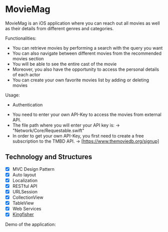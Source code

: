 # MovieMag

MovieMag is an iOS application where you can reach out all movies as well as their details from different genres and categories.

Functionalities:
  - You can retrieve movies by performing a search with the query you want
  - You can also navigate between different movies from the recommended movies section
  - You will be able to see the entire cast of the movie
  - Moreover, you also have the opportunity to access the personal details of each actor
  - You can create your own favorite movies list by adding or deleting movies

Usage:
  - Authentication
* You need to enter your own API-Key to access the movies from external API. 
* The file path where you will enter your API key is: -> "Network/Core/Requestable.swift"
* In order to get your own API-Key, you first need to create a free subscription to the TMBD API. -> [https://www.themoviedb.org/signup]

## Technology and Structures
- [x] MVC Design Pattern
- [x] Auto layout
- [x] Localization
- [X] RESTful API
- [x] URLSession
- [x] CollectionView 
- [x] TableView 
- [x] Web Services
- [x] [Kingfisher](https://github.com/onevcat/Kingfisher)

Demo of the application:
